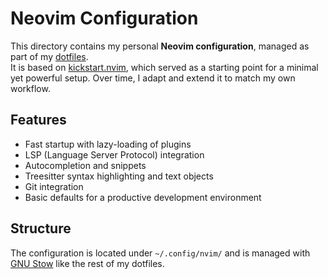 # Neovim Configuration

This directory contains my personal **Neovim configuration**, managed as part of my [dotfiles](../../..).  
It is based on [kickstart.nvim](https://github.com/nvim-lua/kickstart.nvim), which served as a starting point for a minimal yet powerful setup. Over time, I adapt and extend it to match my own workflow.

## Features
- Fast startup with lazy-loading of plugins
- LSP (Language Server Protocol) integration
- Autocompletion and snippets
- Treesitter syntax highlighting and text objects
- Git integration
- Basic defaults for a productive development environment

## Structure
The configuration is located under `~/.config/nvim/` and is managed with [GNU Stow](https://www.gnu.org/software/stow/) like the rest of my dotfiles.
